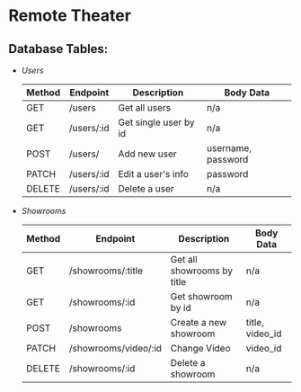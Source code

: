 # Remote Theater
## Database Tables: 
- *Users*

  | Method | Endpoint     | Description           | Body Data                |
  | ------ | ------------ | --------------------- | ------------------------ |
  | GET    | /users     | Get all users         | n/a                      |
  | GET    | /users/:id | Get single user by id | n/a                      |
  | POST   | /users/    | Add new user          | username, password |
  | PATCH  | /users/:id | Edit a user's info    | password |
  | DELETE | /users/:id | Delete a user         | n/a                      |

- *Showrooms*

  | Method | Endpoint  | Description    | Body Data    |
  | ------ | --------- | -------------- | ------------ |
  | GET    | /showrooms/:title | Get all showrooms by title | n/a          |
  | GET    | /showrooms/:id | Get showroom by id | n/a |
  | POST   | /showrooms | Create a new showroom  | title, video_id  |
  | PATCH  | /showrooms/video/:id | Change Video | video_id |
  | DELETE | /showrooms/:id | Delete a showroom | n/a |
